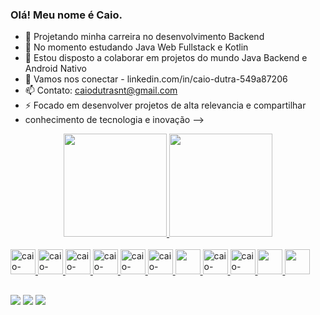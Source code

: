 ### Olá! Meu nome é Caio.


- 🔭 Projetando minha carreira no desenvolvimento Backend
- 🌱 No momento estudando Java Web Fullstack e Kotlin
- 👯 Estou disposto a colaborar em projetos do mundo Java Backend e Android Nativo
- 💬 Vamos nos conectar - linkedin.com/in/caio-dutra-549a87206
- 📫 Contato: caiodutrasnt@gmail.com
- ⚡ Focado em desenvolver projetos de alta relevancia e compartilhar
- conhecimento de tecnologia e inovação
-->

<div align="center">
  <a href="https://github.com/caio-dutra">
  <img height="165em" src="https://github-readme-stats.vercel.app/api?username=caio-dutra&show_icons=true&theme=onedark&&count_private=true"/>
  <img height="165em" src="https://github-readme-stats.vercel.app/api/top-langs/?username=caio-dutra&layout=compact&langs_count=7&theme=onedark"/>
</div>

<div style="display: inline_block"><br>
  <img alt="caio-linux" height:"30" width="40" src="https://cdn.jsdelivr.net/gh/devicons/devicon/icons/linux/linux-original.svg" />
  <img alt="caio-Java" height:"30" width="40" src="https://cdn.jsdelivr.net/gh/devicons/devicon/icons/java/java-original.svg" />
  <img alt="caio-Kotlin" height:"30" width="40" src="https://cdn.jsdelivr.net/gh/devicons/devicon/icons/kotlin/kotlin-original.svg" />
  <img alt="caio-Postgres" height:"30" width="40" src="https://cdn.jsdelivr.net/gh/devicons/devicon/icons/postgresql/postgresql-original.svg" />
  <img alt="caio-Sqlite" height:"30" width="40" src="https://cdn.jsdelivr.net/gh/devicons/devicon/icons/sqlite/sqlite-original.svg" />
  <img alt="caio-Mysql" height:"30" width="40" src="https://cdn.jsdelivr.net/gh/devicons/devicon/icons/mysql/mysql-original.svg" />
  <img alt"caio-Mongodb" height:"30" width="40" src="https://cdn.jsdelivr.net/gh/devicons/devicon/icons/mongodb/mongodb-original.svg" />
  <img alt="caio-Android" height:"30" width="40" src="https://cdn.jsdelivr.net/gh/devicons/devicon/icons/android/android-original.svg" />
  <img alt="caio-Html" height:"30" width="40" src="https://cdn.jsdelivr.net/gh/devicons/devicon/icons/html5/html5-original.svg" />
  <img alt"caio-Css" height:"30" width="40" src="https://cdn.jsdelivr.net/gh/devicons/devicon/icons/css3/css3-original.svg" />
  <img alt"caio-Javascript" height:"30" width="40" src="https://cdn.jsdelivr.net/gh/devicons/devicon/icons/javascript/javascript-original.svg" />
</div>
  
##
  
<div>
  <a href="mailto:caiodutrasnt@gmail.com?subject=Assunto"><img target="blank" src="https://img.shields.io/badge/Gmail-D14836?style=for-the-badge&logo=gmail&logoColor=white"></a>
  <a href="https://www.linkedin.com/in/caio-dutra-549a87206/"><img target="blank" src="https://img.shields.io/badge/LinkedIn-0077B5?style=for-the-badge&logo=linkedin&logoColor=white"></a>
  <a href="https://wa.me/5511964984803"><img target="blank" src="https://img.shields.io/badge/WhatsApp-25D366?style=for-the-badge&logo=whatsapp&logoColor=white"></a>
</div>
  
  
